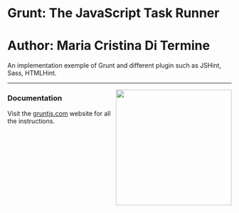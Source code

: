 # Grunt: The JavaScript Task Runner
# Author: Maria Cristina Di Termine

An implementation exemple of Grunt and different plugin such as JSHint, Sass, HTMLHint.

-------------------------------------
<img align="right" height="260" src="http://gruntjs.com/img/grunt-logo-no-wordmark.svg">

### Documentation

Visit the [gruntjs.com](http://gruntjs.com/) website for all the instructions.



